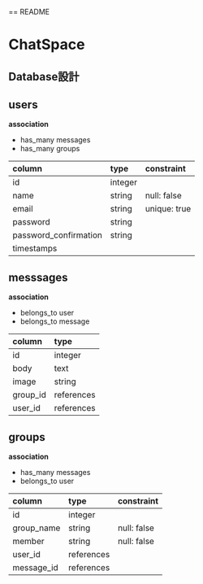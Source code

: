 == README
# ChatSpace
## Database設計

## users
**association**
- has_many messages
- has_many groups

|column               |type   |constraint  |
|:--------------------|:------|:-----------|
|id                   |integer|
|name                 |string |null: false |
|email                |string |unique: true|
|password             |string |
|password_confirmation|string |
|timestamps           |

## messsages
**association**
- belongs_to user
- belongs_to message

|column  |type      |
|:-------|:------   |
|id      |integer   |
|body    |text      |
|image   |string    |
|group_id|references|
|user_id |references|

## groups
**association**
- has_many messages
- belongs_to user

|column    |type      |constraint |
|:---------|:---------|:----------|
|id        |integer   |           |
|group_name|string    |null: false|
|member    |string    |null: false|
|user_id   |references|           |
|message_id|references|           |
